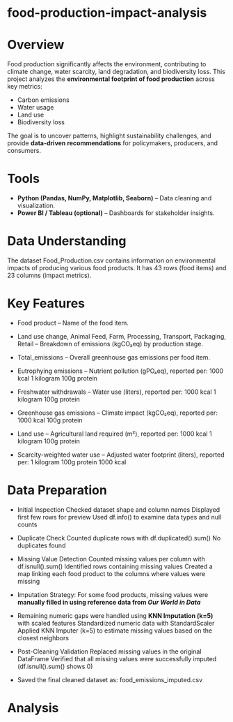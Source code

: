 # food-production-impact-analysis
# Overview  
Food production significantly affects the environment, contributing to climate change, water scarcity, land degradation, and biodiversity loss. This project analyzes the **environmental footprint of food production** across key metrics:  
- Carbon emissions  
- Water usage  
- Land use  
- Biodiversity loss  

The goal is to uncover patterns, highlight sustainability challenges, and provide **data-driven recommendations** for policymakers, producers, and consumers.  

# Tools  
- **Python (Pandas, NumPy, Matplotlib, Seaborn)** – Data cleaning and visualization.   
- **Power BI / Tableau (optional)** – Dashboards for stakeholder insights.  

# Data Understanding  
The dataset Food_Production.csv contains information on environmental impacts of producing various food products. It has 43 rows (food items) and 23 columns (impact metrics). 

# Key Features 
- Food product – Name of the food item.

- Land use change, Animal Feed, Farm, Processing, Transport, Packaging, Retail – Breakdown of emissions (kgCO₂eq) by production stage.

- Total_emissions – Overall greenhouse gas emissions per food item.

- Eutrophying emissions – Nutrient pollution (gPO₄eq), reported per:
1000 kcal
1 kilogram
100g protein

- Freshwater withdrawals – Water use (liters), reported per:
1000 kcal
1 kilogram
100g protein

- Greenhouse gas emissions – Climate impact (kgCO₂eq), reported per:
1000 kcal
100g protein

- Land use – Agricultural land required (m²), reported per:
1000 kcal
1 kilogram
100g protein

- Scarcity-weighted water use – Adjusted water footprint (liters), reported per:
1 kilogram
100g protein
1000 kcal

# Data Preparation
- Initial Inspection
Checked dataset shape and column names
Displayed first few rows for preview
Used df.info() to examine data types and null counts

- Duplicate Check
Counted duplicate rows with df.duplicated().sum()
No duplicates found

- Missing Value Detection
Counted missing values per column with df.isnull().sum()
Identified rows containing missing values
Created a map linking each food product to the columns where values were missing

- Imputation Strategy:
  For some food products, missing values were **manually filled in using reference data from *Our World in Data***

- Remaining numeric gaps were handled using **KNN Imputation (k=5)** with scaled features
Standardized numeric data with StandardScaler
Applied KNN Imputer (k=5) to estimate missing values based on the closest neighbors

- Post-Cleaning Validation
Replaced missing values in the original DataFrame
Verified that all missing values were successfully imputed (df.isnull().sum() shows 0)

- Saved the final cleaned dataset as:
food_emissions_imputed.csv



# Analysis
